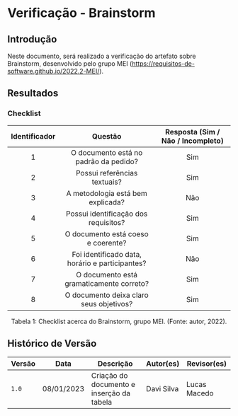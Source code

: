 # Verificação - Brainstorm

## Introdução

Neste documento, será realizado a verificação do artefato sobre Brainstorm, desenvolvido pelo grupo MEI (<https://requisitos-de-software.github.io/2022.2-MEI/>).

## Resultados

### Checklist

| Identificador |                     Questão                     | Resposta (Sim / Não / Incompleto) |
| :-----------: | :---------------------------------------------: | :-------------------------------: |
|       1       |      O documento está no padrão da pedido?      |                Sim                 |
|       2       |          Possui referências textuais?           |                Sim                 |
|       3       |        A metodologia está bem explicada?        |                 Não                 |
|       4       |      Possui identificação dos requisitos?       |                Sim                 |
|       5       |       O documento está coeso e coerente?        |                Sim                 |
|       6       | Foi identificado data, horário e participantes? |                 Não                 |
|       7       |    O documento está gramaticamente correto?     |                Sim                 |
|       8       |     O documento deixa claro seus objetivos?     |                Sim                 |


<div style="text-align: center">
<p>
Tabela 1: Checklist acerca do Brainstorm, grupo MEI. (Fonte: autor, 2022).
</p>
</div>

## Histórico de Versão

| Versão | Data          | Descrição                          | Autor(es)     |  Revisor(es)  |
| ------ | ------------- | ---------------------------------- | ------------- | ------------- |
| `1.0`  | 08/01/2023 | Criação do documento e inserção da tabela | Davi Silva | Lucas Macedo |

